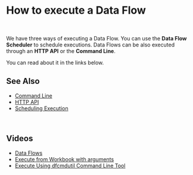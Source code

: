 
# How to execute a Data Flow

<br/>

We have three ways of executing a Data Flow. You can use the **Data Flow Scheduler** to schedule executions. Data Flows can be also executed through an **HTTP API** or the **Command Line**. 

You can read about it in the links below.
<br/>

## See Also
* [Command Line](./commandline.md)
* [HTTP API](./httpapi.md)
* [Scheduling Execution](./scheduledexecution.md)


<br/>

## Videos

* [Data Flows](../../../videos/dataflows.md)
* [Execute from Workbook with arguments](https://profitbasedocs.blob.core.windows.net/videos/Data%20Flow%20-%20Execute%20from%20Workbook%20with%20arguments.mp4)
* [Execute Using dfcmdutil Command Line Tool](https://profitbasedocs.blob.core.windows.net/videos/Data%20Flow%20-%20Execute%20using%20dfcmdutil%20command%20line%20tool.mp4)

